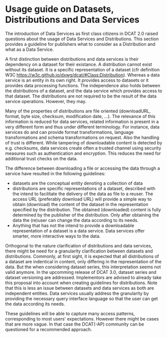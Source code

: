 # Usage guide on Datasets, Distributions and Data Services

The introduction of Data Services as first class citizens in DCAT 2.0 raised questions about the usage of Data Services and Distributions.
This section provides a guideline for publishers what to consider as a Distribution and what as a Data Service.

A first distinction between distributions and data services is their dependency on a dataset for their existance. A distribution cannot exist without its dataset. It is a specific representation of a dataset (cfr definition W3C https://w3c.github.io/dxwg/dcat/#Class:Distribution). Whereas a data service is an entity in its own right. It provides access to datasets or it provides data processing functions. The independence also holds between the distributions of a dataset, and the data service which provides access to that dataset. The distributions are not required to be the result of the data service operations. However, they may. 

Many of the properties of distributions are file oriented (downloadURL, format, byte size, checksum, modification date, ...). The relevance of this information is reduced for data services, related information is present in a very different form and thus under different terminology. For instance, data services do and can provide format transformations, language transformations and schema transformations on request. Also the handling of trust is different. While tampering of downloadable content is detected by e.g. checksums, data services create often a trusted channel using security measures such as authentication and encryption. This reduces the need for additional trust checks on the data. 

The difference between downloading a file or accessing the data through a service have resulted in the following guidelines:
  - datasets are the conceptual entity denoting a collection of data
  - distributions are specific representations of a dataset, described with the intend to facilitate the delivery of the data as file to a reuser. The access URL (preferably download URL) will provide a simple way to obtain (download) the content of the dataset in the representation specified by the distribution. The obtained (downloaded) content is fully determined by the publisher of the distribution. Only after obtaining the data the (re)user can change the data according to its needs. 
  - Anything that has not the intend to provide a downloadable representation of a dataset is a data service. Data services offer smarter, more interactive ways to the data.   

Orthogonal to the nature clarification of distributions and data services, there might be need for a granularity clarification between datasets and distributions. Commonly, at first sight, it is expected that all distributions of a dataset are indentical in content, only differing in the representation of the data. But the when considering dataset series, this interpretation seems not valid anymore. In the upcomming release of DCAT 3.0, dataset series and dataset versioning are addressed. Implementors are advised to already take this proposal into account when creating guidelines for distributions. 
Note that this is less an issue between datasets and data services as both are independent entities. Data services usually address the granularity by providing the necessary query interface language so that the user can get the data according its needs.   

These guidelines will be able to capture many access patterns, corresponding to most users' expectations. However there might be cases that are more vague. In that case the DCAT(-AP) community can be questioned for a recommended approach.
